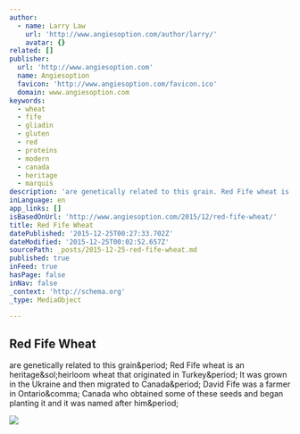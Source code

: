 ```yaml
---
author:
  - name: Larry Law
    url: 'http://www.angiesoption.com/author/larry/'
    avatar: {}
related: []
publisher:
  url: 'http://www.angiesoption.com'
  name: Angiesoption
  favicon: 'http://www.angiesoption.com/favicon.ico'
  domain: www.angiesoption.com
keywords:
  - wheat
  - fife
  - gliadin
  - gluten
  - red
  - proteins
  - modern
  - canada
  - heritage
  - marquis
description: 'are genetically related to this grain. Red Fife wheat is an heritage/heirloom wheat that originated in Turkey. It was grown in the Ukraine and then migrated to Canada. David Fife was a farmer in Ontario, Canada who obtained some of these seeds and began planting it and it was named after him.'
inLanguage: en
app_links: []
isBasedOnUrl: 'http://www.angiesoption.com/2015/12/red-fife-wheat/'
title: Red Fife Wheat
datePublished: '2015-12-25T00:27:33.702Z'
dateModified: '2015-12-25T00:02:52.657Z'
sourcePath: _posts/2015-12-25-red-fife-wheat.md
published: true
inFeed: true
hasPage: false
inNav: false
_context: 'http://schema.org'
_type: MediaObject

---
```

<article style=""><h1>Red Fife Wheat</h1><p>are genetically related to this grain&amp;period; Red Fife wheat is an heritage&amp;sol;heirloom wheat that originated in Turkey&amp;period; It was grown in the Ukraine and then migrated to Canada&amp;period; David Fife was a farmer in Ontario&amp;comma; Canada who obtained some of these seeds and began planting it and it was named after him&amp;period;</p><img src="http://www.angiesoption.com/wp-content/uploads/2015/12/RedFifeWheat.jpg" /></article>